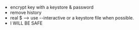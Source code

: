 - encrypt key with a keystore & password
- remove history
- real $ --> use --interactive or a keystore file when possible.
- I WILL BE SAFE
